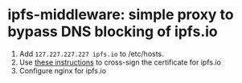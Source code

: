 # ipfs-middleware: simple proxy to bypass DNS blocking of ipfs.io

 1. Add `127.227.227.227 ipfs.io` to  /etc/hosts.
 2. Use [these instructions](https://medium.com/@jedri/how-to-trust-a-ca-only-for-a-specific-domain-567ab9333c9d) to cross-sign the certificate for ipfs.io
 3. Configure nginx for ipfs.io
